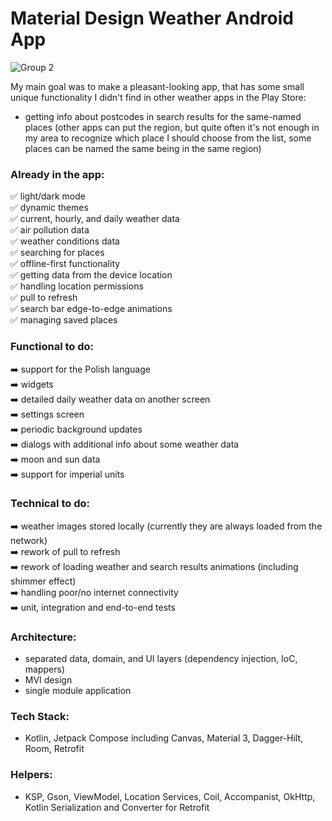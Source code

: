 # Material Design Weather Android App
  ![Group 2](https://github.com/Enjot/material-weather/assets/60782298/46402733-0809-4fee-8f36-369128de2dbe)
  
My main goal was to make a pleasant-looking app, that has some small unique functionality I didn't find in other weather apps in the Play Store:
- getting info about postcodes in search results for the same-named places (other apps can put the region, but quite often it's not enough in my area to recognize which place I should choose from the list, some places can be named the same being in the same region)

### Already in the app:  
✅ light/dark mode  
✅ dynamic themes  
✅ current, hourly, and daily weather data  
✅ air pollution data  
✅ weather conditions data  
✅ searching for places  
✅ offline-first functionality  
✅ getting data from the device location  
✅ handling location permissions  
✅ pull to refresh  
✅ search bar edge-to-edge animations  
✅ managing saved places  
### Functional to do:  
➡️ support for the Polish language  
➡️ widgets  
➡️ detailed daily weather data on another screen  
➡️ settings screen  
➡️ periodic background updates  
➡️ dialogs with additional info about some weather data  
➡️ moon and sun data  
➡️ support for imperial units  
### Technical to do:
➡️ weather images stored locally (currently they are always loaded from the network)  
➡️ rework of pull to refresh  
➡️ rework of loading weather and search results animations (including shimmer effect)  
➡️ handling poor/no internet connectivity  
➡️ unit, integration and end-to-end tests
### Architecture:
- separated data, domain, and UI layers (dependency injection, IoC, mappers)
- MVI design
- single module application
### Tech Stack:
- Kotlin, Jetpack Compose including Canvas, Material 3, Dagger-Hilt, Room, Retrofit
### Helpers:
- KSP, Gson, ViewModel, Location Services, Coil, Accompanist, OkHttp, Kotlin Serialization and Converter for Retrofit  
